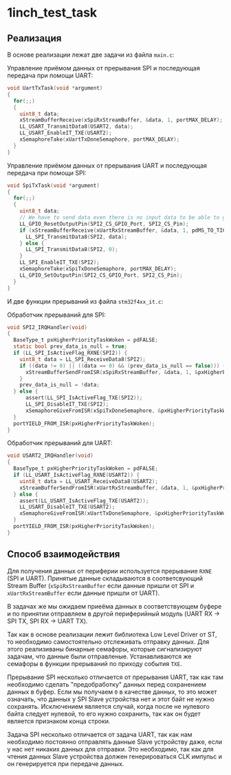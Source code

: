 # 1inch_test_task
## Реализация
В основе реализации лежат две задачи из файла `main.c`:

Управление приёмом данных от прерывания SPI и последующая передача при помощи UART:
```c
void UartTxTask(void *argument)
{
  for(;;)
  {
    uint8_t data;
    xStreamBufferReceive(xSpiRxStreamBuffer, &data, 1, portMAX_DELAY);
    LL_USART_TransmitData8(USART2, data);
    LL_USART_EnableIT_TXE(USART2);
    xSemaphoreTake(xUartTxDoneSemaphore, portMAX_DELAY);
  }
}
```

Управление приёмом данных от прерывания UART и последующая передача при помощи SPI:
```c
void SpiTxTask(void *argument)
{
  for(;;)
  {
    uint8_t data;
    // We have to send data even there is no input data to be able to get data from SPI slave
    LL_GPIO_ResetOutputPin(SPI2_CS_GPIO_Port, SPI2_CS_Pin);
    if (xStreamBufferReceive(xUartRxStreamBuffer, &data, 1, pdMS_TO_TICKS(100))) {
      LL_SPI_TransmitData8(SPI2, data);
    } else {
      LL_SPI_TransmitData8(SPI2, 0);
    }
    LL_SPI_EnableIT_TXE(SPI2);
    xSemaphoreTake(xSpiTxDoneSemaphore, portMAX_DELAY);
    LL_GPIO_SetOutputPin(SPI2_CS_GPIO_Port, SPI2_CS_Pin);
  }
}
```

И две функции прерываний из файла `stm32f4xx_it.c`:

Обработчик прерываний для SPI:
```c
void SPI2_IRQHandler(void)
{
  BaseType_t pxHigherPriorityTaskWoken = pdFALSE;
  static bool prev_data_is_null = true;
  if (LL_SPI_IsActiveFlag_RXNE(SPI2)) {
    uint8_t data = LL_SPI_ReceiveData8(SPI2);
    if ((data != 0) || ((data == 0) && (prev_data_is_null == false))) {
      xStreamBufferSendFromISR(xSpiRxStreamBuffer, &data, 1, &pxHigherPriorityTaskWoken);
    }
    prev_data_is_null = !data;
  } else {
	  assert(LL_SPI_IsActiveFlag_TXE(SPI2));
	  LL_SPI_DisableIT_TXE(SPI2);
	  xSemaphoreGiveFromISR(xSpiTxDoneSemaphore, &pxHigherPriorityTaskWoken);
  }
  portYIELD_FROM_ISR(pxHigherPriorityTaskWoken);
}
```
Обработчик прерываний для UART:
```c
void USART2_IRQHandler(void)
{
  BaseType_t pxHigherPriorityTaskWoken = pdFALSE;
  if (LL_USART_IsActiveFlag_RXNE(USART2)) {
    uint8_t data = LL_USART_ReceiveData8(USART2);
    xStreamBufferSendFromISR(xUartRxStreamBuffer, &data, 1, &pxHigherPriorityTaskWoken);
  } else {
    assert(LL_USART_IsActiveFlag_TXE(USART2));
    LL_USART_DisableIT_TXE(USART2);
    xSemaphoreGiveFromISR(xUartTxDoneSemaphore, &pxHigherPriorityTaskWoken);
  }
  portYIELD_FROM_ISR(pxHigherPriorityTaskWoken);
}
```
## Способ взаимодействия
Для получения данных от периферии используется прерывание `RXNE` (SPI и UART). Принятые данные складываются в соответсвующий Stream Buffer (`xSpiRxStreamBuffer` если данные пришли от SPI и `xUartRxStreamBuffer` если данные пришли от UART).

В задачах же мы ожидаем приеёма данных в соответствующем буфере и по принятии отправляем в другой периферийный модуль (UART RX -> SPI TX, SPI RX -> UART TX).

Так как в основе реализации лежит библиотека Low Level Driver от ST, то необходимо самостоятельно отслеживать отправку данных. Для этого реализиваны бинарные семафоры, которые сигнализируют задачам, что данные были отправленые. Устанавливаются же семафоры в функции прерываний по приходу события `TXE`.

Прерывание SPI несколько отличается от прерывания UART, так как там необходимо сделать "предобработку" данных перед сохранением данных в буфер. Если мы получаем `0` в качестве данных, то это может означать, что данных у SPI Slave устройства нет и этот байт не нужно сохранять. Исключением является случай, когда после не нулевого байта следует нулевой, то его нужно сохранить, так как он будет является признаком конца строки.

Задача SPI несколько отличается от задача UART, так как нам необходимо постоянно отправлять данные Slave устройству даже, если у нас нет никаких данных для отправки. Это необходимо, так как для чтения данных Slave устройства должен генерироваться CLK импульс и он генерируется при передаче данных.  
